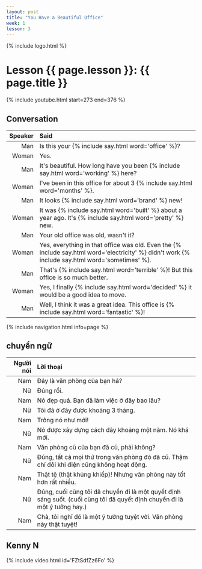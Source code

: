 ```yaml
---
layout: post
title: "You Have a Beautiful Office"
week: 1
lesson: 3
---
```


{% include logo.html %}

# Lesson {{ page.lesson }}: {{ page.title }}

{% include youtube.html start=273 end=376 %}

## Conversation

Speaker | Said
---: | :---
Man | Is this your {% include say.html word='office' %}?
Woman | Yes.
Man | It's beautiful. How long have you been {% include say.html word='working' %} here?
Woman | I've been in this office for about 3 {% include say.html word='months' %}.
Man | It looks {% include say.html word='brand' %} new!
Woman | It was {% include say.html word='built' %} about a year ago. It's {% include say.html word='pretty' %} new.
Man | Your old office was old, wasn't it?
Woman | Yes, everything in that office was old. Even the {% include say.html word='electricity' %} didn't work {% include say.html word='sometimes' %}.
Man | That's {% include say.html word='terrible' %}! But this office is so much better.
Woman | Yes, I finally {% include say.html word='decided' %} it would be a good idea to move.
Man | Well, I think it was a great idea. This office is {% include say.html word='fantastic' %}!

{% include navigation.html info=page %}

## chuyển ngữ

Người nói | Lời thoại
---: | :---
Nam | Đây là văn phòng của bạn hả?
Nữ | Đúng rồi.
Nam | Nó đẹp quá. Bạn đã làm việc ở đây bao lâu?
Nữ | Tôi đã ở đây được khoảng 3 tháng.
Nam | Trông nó như mới!
Nữ | Nó được xây dựng cách đây khoảng một năm. Nó khá mới.
Nam | Văn phòng cũ của bạn đã cũ, phải không?
Nữ | Đúng, tất cả mọi thứ trong văn phòng đó đã cũ. Thậm chí đôi khi điện cũng không hoạt động.
Nam | Thật tệ (thật khủng khiếp)! Nhưng văn phòng này tốt hơn rất nhiều.
Nữ | Đúng, cuối cùng tôi đã chuyển đi là một quyết định sáng suốt. (cuối cùng tôi đã quyết định chuyển đi là một ý tưởng hay.)
Nam | Chà, tôi nghĩ đó là một ý tưởng tuyệt vời. Văn phòng này thật tuyệt!

## Kenny N

{% include video.html id='FZtSdfZz6Fo' %}
